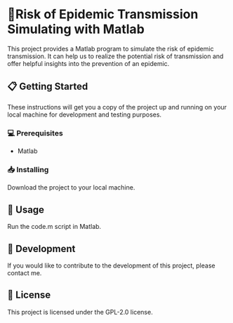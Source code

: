 # 🦠Risk of Epidemic Transmission Simulating with Matlab

This project provides a Matlab program to simulate the risk of epidemic transmission. It can help us to realize the potential risk of transmission and offer helpful insights into the prevention of an epidemic. 

## 📋 Getting Started

These instructions will get you a copy of the project up and running on your local machine for development and testing purposes.

### 💻 Prerequisites

* Matlab

### 📥 Installing

Download the project to your local machine.

## 🔨 Usage

Run the code.m script in Matlab.

## 🔧 Development

If you would like to contribute to the development of this project, please contact me.

## 📃 License

This project is licensed under the GPL-2.0 license.
